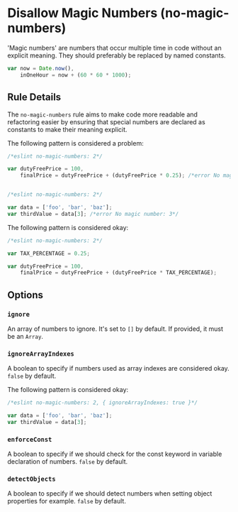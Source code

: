 # Disallow Magic Numbers (no-magic-numbers)

'Magic numbers' are numbers that occur multiple time in code without an explicit meaning.
They should preferably be replaced by named constants.

```js
var now = Date.now(),
    inOneHour = now + (60 * 60 * 1000);
```

## Rule Details

The `no-magic-numbers` rule aims to make code more readable and refactoring easier by ensuring that special numbers
are declared as constants to make their meaning explicit.

The following pattern is considered a problem:

```js
/*eslint no-magic-numbers: 2*/

var dutyFreePrice = 100,
    finalPrice = dutyFreePrice + (dutyFreePrice * 0.25); /*error No magic number: 0.25*/


/*eslint no-magic-numbers: 2*/

var data = ['foo', 'bar', 'baz'];
var thirdValue = data[3]; /*error No magic number: 3*/
```

The following pattern is considered okay:

```js
/*eslint no-magic-numbers: 2*/

var TAX_PERCENTAGE = 0.25;

var dutyFreePrice = 100,
    finalPrice = dutyFreePrice + (dutyFreePrice * TAX_PERCENTAGE);
```

## Options

### `ignore`

An array of numbers to ignore. It's set to `[]` by default.
If provided, it must be an `Array`.

### `ignoreArrayIndexes`

A boolean to specify if numbers used as array indexes are considered okay. `false` by default.

The following pattern is considered okay:

```js
/*eslint no-magic-numbers: 2, { ignoreArrayIndexes: true }*/

var data = ['foo', 'bar', 'baz'];
var thirdValue = data[3];
```

### `enforceConst`

A boolean to specify if we should check for the const keyword in variable declaration of numbers. `false` by default.

### `detectObjects`

A boolean to specify if we should detect numbers when setting object properties for example. `false` by default.
